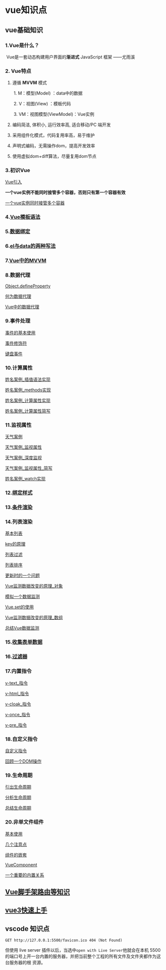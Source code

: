 #  vue知识点





## vue基础知识

### 1.Vue是什么？

​	 Vue是一套动态构建用户界面的**渐进式** JavaScript 框架        ——尤雨溪

### 2. Vue特点

1. 遵循 **MVVM** 模式 

   ​	1. M：模型(Model) ：data中的数据

   ​    2. V：视图(View) ：模板代码

   ​     3. VM：视图模型(ViewModel)：Vue实例

2. 编码简洁, 体积小, 运行效率高, 适合移动/PC 端开发

3. 采用组件化模式，代码复用率高，易于维护

4. 声明式编码，无需操作dom，提高开发效率

5. 使用虚拟dom+diff算法，尽量复用dom节点

### 3.初识Vue



[Vue引入](vue_basic/01_初识Vue/初识Vue.html)



**一个vue实例不能同时接管多个容器，否则只有第一个容器有效**



[一个vue实例同时接管多个容器](vue_basic/01_初识Vue/一个Vue实例对应多个容器.html)

### 4.[Vue模板语法](vue_basic/02_Vue模板语法/模板语法.html)

### 5.[数据绑定](vue_basic/03_数据绑定/数据绑定.html)

### 6.[el与data的两种写法](vue_basic/04_el与data的两种写法/el与data的两种写法.html)

### 7.[Vue中的MVVM](vue_basic/05_MVVM模型/Vue中的MVVM.html)

### 8.数据代理

[Object.defineProperty](vue_basic/06_数据代理/1.回顾Object.defineProperty方法.html)

[何为数据代理](vue_basic/06_数据代理/2.何为数据代理.html)

[Vue中的数据代理](vue_basic/06_数据代理/3.Vue中的数据代理.html)

### 9.事件处理

[事件的基本使用](vue_basic/07_事件处理/1.事件的基本使用.html)

[事件修饰符](vue_basic/07_事件处理/2.事件修饰符.html)

[键盘事件](vue_basic/07_事件处理/3.键盘事件.html)

### 10.计算属性

[姓名案例_插值语法实现](vue_basic/08_计算属性/1.姓名案例_插值语法实现.html)

[姓名案例_methods实现](vue_basic/08_计算属性/2.姓名案例_methods实现.html)

[姓名案例_计算属性实现](vue_basic/08_计算属性/3.姓名案例_计算属性实现.html)

[姓名案例_计算属性简写](vue_basic/08_计算属性/4.姓名案例_计算属性简写.html)

### 11.监视属性

[天气案例](vue_basic/09_监视属性/1.天气案例.html)

[天气案例_监视属性](vue_basic/09_监视属性/2.天气案例_监视属性.html)

[天气案例_深度监视](vue_basic/09_监视属性/3.天气案例_深度监视.html)

[天气案例_监视属性_简写](vue_basic/09_监视属性/4.天气案例_监视属性_简写.html)

[姓名案例_watch实现](vue_basic/09_监视属性/5.姓名案例_watch实现.html)

### 12.[绑定样式](vue_basic/10_绑定样式/绑定样式.html)

### 13.[条件渲染](vue_basic/11_条件渲染/条件渲染.html)

### 14.列表渲染

[基本列表](vue_basic/12_列表渲染/1.基本列表.html)

[key的原理](vue_basic/12_列表渲染/2.key的原理.html)

[列表过滤](vue_basic/12_列表渲染/3.列表过滤.html)

[列表排序](vue_basic/12_列表渲染/4.列表排序.html)

[更新时的一个问题](vue_basic/12_列表渲染/5.更新时的一个问题.html)

[Vue监测数据改变的原理_对象](vue_basic/12_列表渲染/6.Vue监测数据改变的原理_对象.html)

[模拟一个数据监测](vue_basic/12_列表渲染/7.模拟一个数据监测.html)

[Vue.set的使用](vue_basic/12_列表渲染/8.Vue.set的使用.html)

[Vue监测数据改变的原理_数组](vue_basic/12_列表渲染/9.Vue监测数据改变的原理_数组.html)

[总结Vue数据监测](vue_basic/12_列表渲染/10.总结Vue数据监测.html)

### 15.[收集表单数据](vue_basic/13_收集表单数据/收集表单数据.html)

### 16.[过滤器](代码/vue_basic/14_过滤器/过滤器.html)

### 17.内置指令

[v-text_指令](vue_basic/15_内置指令/1.v-text_指令.html)

[v-html_指令](vue_basic/15_内置指令/1.v-html_指令.html)

[v-cloak_指令](vue_basic/15_内置指令/3.v-cloak_指令.html)

[v-once_指令](vue_basic/15_内置指令/4.v-once_指令.html)

[v-pre_指令](vue_basic/15_内置指令/5.v-pre_指令.html)

### 18.自定义指令

[自定义指令](vue_basic/16_自定义指令/1.自定义指令.html)

[回顾一个DOM操作](vue_basic/16_自定义指令/2.回顾一个DOM操作.html)

### 19.生命周期

[引出生命周期](vue_basic/17_生命周期/1.引出生命周期.html)

[分析生命周期](vue_basic/17_生命周期/2.分析生命周期.html)

[总结生命周期](vue_basic/17_生命周期/3.总结生命周期.html)

### 20.非单文件组件

[基本使用](vue_basic/18_非单文件组件/1.基本使用.html)

[几个注意点](vue_basic/18_非单文件组件/2.几个注意点.html)

[组件的嵌套](vue_basic/18_非单文件组件/3.组件的嵌套.html)

[VueComponent](vue_basic/18_非单文件组件/4.VueComponent.html)

[一个重要的内置关系](vue_basic/18_非单文件组件/5.一个重要的内置关系.html)

## [Vue脚手架路由等知识](vue_test/README.md)

## [vue3快速上手](../资料（含课件）/01_课件\vue3快速上手.md)


## vscode 知识点

```
GET http://127.0.0.1:5500/favicon.ico 404 (Not Found)
```

但使用 live server 插件以后，当选中`open with Live Server`他就会在本机 5500 的端口号上开一台内置的服务器，并把当前整个工程的所有文件及文件夹都作为这台服务器的根 资源。
